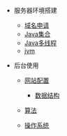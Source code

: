 
* 服务器环境搭建

  * [域名申请](./a-1申请域名.md)
  * [Java集合](./docs/b-2Java集合.md)
  * [Java多线程](./docs/b-3Java多线程.md)
  * [jvm](./docs/b-4jvm.md)

* 后台使用

  * [网站配置](./docs/c-1计算机网络.md)
  
     * [数据结构](./docs/c-2数据结构.md)
  * [算法](./docs/c-3算法.md)
  * [操作系统](./docs/c-4操作系统.md)

  


